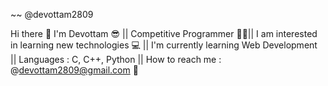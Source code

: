   ~~ @devottam2809

Hi there 👋
I'm Devottam 😎 || Competitive Programmer 🧑‍💻||
I am interested in learning new technologies 💻 ||
I'm currently learning Web Development  ||
Languages : C, C++, Python ||
How to reach me : @devottam2809@gmail.com 📧 

